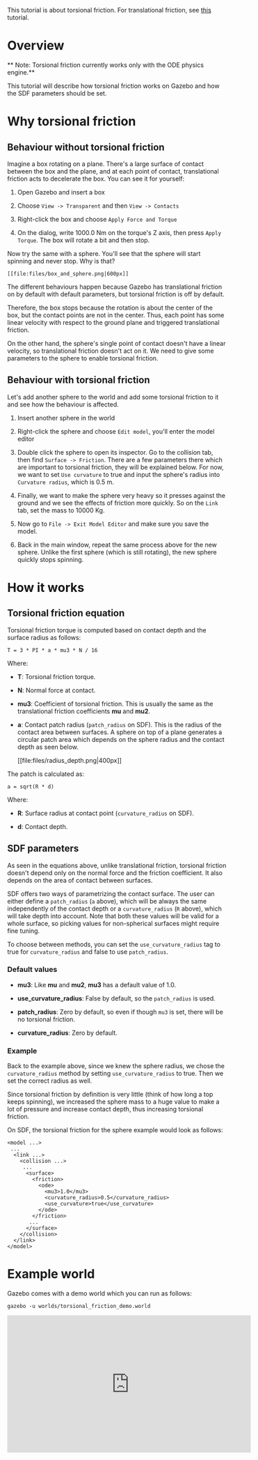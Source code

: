 This tutorial is about torsional friction. For translational friction, see [this ](http://gazebosim.org/tutorials?tut=friction) tutorial.

# Overview

** Note: Torsional friction currently works only with the ODE physics engine.**

This tutorial will describe how torsional friction works on Gazebo and how the
SDF parameters should be set.

# Why torsional friction

## Behaviour without torsional friction

Imagine a box rotating on a plane. There's a large surface of contact between
the box and the plane, and at each point of contact, translational friction
acts to decelerate the box. You can see it for yourself:

1. Open Gazebo and insert a box

1. Choose `View -> Transparent` and then `View -> Contacts`

1. Right-click the box and choose `Apply Force and Torque`

1. On the dialog, write 1000.0 Nm on the torque's Z axis, then press
`Apply Torque`. The box will rotate a bit and then stop.

Now try the same with a sphere. You'll see that the sphere will start spinning
and never stop. Why is that?

    [[file:files/box_and_sphere.png|600px]]

The different behaviours happen because Gazebo has translational friction on by
default with default parameters, but torsional friction is off by default.

Therefore, the box stops because the rotation is about the center of the box,
but the contact points are not in the center. Thus, each point has some linear
velocity with respect to the ground plane and triggered translational friction.

On the other hand, the sphere's single point of contact doesn't have a linear
velocity, so translational friction doesn't act on it. We need to give some
parameters to the sphere to enable torsional friction.

## Behaviour with torsional friction

Let's add another sphere to the world and add some torsional friction to it and
see how the behaviour is affected.

1. Insert another sphere in the world

1. Right-click the sphere and choose `Edit model`, you'll enter the model editor

1. Double click the sphere to open its inspector. Go to the collision tab, then
find `Surface -> Friction`. There are a few parameters there which are important
to torsional friction, they will be explained below. For now, we want to set
`Use curvature` to true and input the sphere's radius into `Curvature radius`, which is 0.5 m.

1. Finally, we want to make the sphere very heavy so it presses against the
ground and we see the effects of friction more quickly. So on the `Link` tab,
set the mass to 10000 Kg.

1. Now go to `File -> Exit Model Editor` and make sure you save the model.

1. Back in the main window, repeat the same process above for the new sphere.
Unlike the first sphere (which is still rotating), the new sphere quickly stops
spinning.

# How it works

## Torsional friction equation

Torsional friction torque is computed based on contact depth and the surface
radius as follows:

    T = 3 * PI * a * mu3 * N / 16

Where:

* **T**: Torsional friction torque.

* **N**: Normal force at contact.

* **mu3**: Coefficient of torsional friction. This is usually the same as the
translational friction coefficients **mu** and **mu2**.

* **a**: Contact patch radius (`patch_radius` on SDF). This is the radius of
the contact area between surfaces. A sphere on top of a plane generates a
circular patch area which depends on the sphere radius and the contact depth as
seen below.

    [[file:files/radius_depth.png|400px]]

The patch is calculated as:

    a = sqrt(R * d)

Where:

* **R**: Surface radius at contact point (`curvature_radius` on SDF).

* **d**: Contact depth.

## SDF parameters

As seen in the equations above, unlike translational friction, torsional
friction doesn't depend only on the normal force and the friction coefficient.
It also depends on the area of contact between surfaces.

SDF offers two ways of parametrizing the contact surface. The user can either
define a `patch_radius` (`a` above), which will be always the same independently
of the contact depth or a `curvature_radius` (`R` above), which will take depth
into account. Note that both these values will be valid for a whole surface, so
picking values for non-spherical surfaces might require fine tuning.

To choose between methods, you can set the `use_curvature_radius` tag to true
for `curvature_radius` and false to use `patch_radius`.

### Default values

* **mu3**: Like **mu** and **mu2**, **mu3** has a default value of 1.0.

* **use_curvature_radius**: False by default, so the `patch_radius` is used.

* **patch_radius**: Zero by default, so even if though `mu3` is set, there will
be no torsional friction.

* **curvature_radius**: Zero by default.

### Example

Back to the example above, since we knew the sphere radius, we chose the
`curvature_radius` method by setting `use_curvature_radius` to true. Then we
set the correct radius as well.

Since torsional friction by definition is very little (think of how long a top
keeps spinning), we increased the sphere mass to a huge value to make a lot of
pressure and increase contact depth, thus increasing torsional friction.

On SDF, the torsional friction for the sphere example would look as follows:

    <model ...>
     ...
      <link ...>
        <collision ...>
         ...
          <surface>
            <friction>
              <ode>
                <mu3>1.0</mu3>
                <curvature_radius>0.5</curvature_radius>
                <use_curvature>true</use_curvature>
              </ode>
            </friction>
           ...
          </surface>
        </collision>
      </link>
    </model>

# Example world

Gazebo comes with a demo world which you can run as follows:

    gazebo -u worlds/torsional_friction_demo.world

<iframe width="560" height="315" src="https://www.youtube.com/embed/LuteVPy92-0" frameborder="0" allowfullscreen></iframe>


